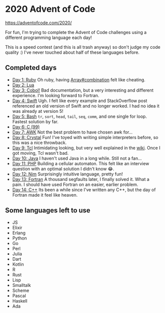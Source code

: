 # 2020 Advent of Code

https://adventofcode.com/2020/

For fun, I'm trying to complete the Advent of Code challenges using a different programming language each day!

This is a speed contest (and this is all trash anyway) so don't judge my code quality :)
I've never touched about half of these languages before.

## Completed days

- [Day 1: Ruby](1/1.rb)
  Oh ruby, having [Array#combination](https://ruby-doc.org/core-2.7.2/Array.html#method-i-combination) felt like cheating.
- [Day 2: Lua](2/2.lua)
- [Day 3: Cobol!](3/3.cbl)
  Bad documentation, but a very interesting and different experience. I'm looking forward to Fortran.
- [Day 4: Swift](4/4.swift)
  Ugh. I felt like every example and StackOverflow post referenced an old version of Swift and no longer worked. I had no idea it was already at version 5!
- [Day 5: Bash](5/5.sh)
  `tr`, `sort`, `head`, `tail`, `seq`, `comm`, and one single for loop. Fastest solution by far.
- [Day 6: C (99)](6/6.c)
- [Day 7: AWK](7/7.awk)
  Not the best problem to have chosen awk for...
- [Day 8: Crystal](8/8.cr)
  Fun! I've toyed with writing simple interpreters before, so this was a nice throwback.
- [Day 9: Tcl](9/9.tcl)
  Intimidating looking, but very well explained in the [wiki](https://wiki.tcl-lang.org/page/Tcl+Tutorial+Lesson+0). Once I got moving, Tcl wasn't bad.
- [Day 10: Java](10/Ten.java)
  I haven't used Java in a long while. Still not a fan...
- [Day 11: PHP](11/11.php)
  Building a cellular automaton. This felt like an interview question with an optimal solution I didn't know 😂.
- [Day 12: Nim](12/twelve.nim)
  Surprisingly intuitive language, pretty fun!
- [Day 13: Fortran](13/13.f90)
  A thousand segfaults later, I finally solved it. What a pain. I should have used Fortran on an easier, earlier problem.
- [Day 14: C++](14/14.cpp)
  Its been a while since I've written any C++, but the day of Fortran made it feel like heaven.

## Some languages left to use

- JS
- Elixir
- Erlang
- Python
- Go
- Perl
- Julia
- Dart
- Kotlin
- R
- Rust
- Lisp
- Smalltalk
- Scheme
- Pascal
- Haskell
- Ada
